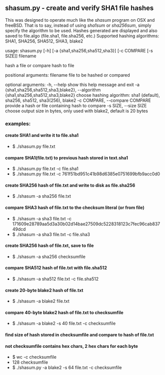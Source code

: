 ## shasum.py - create and verify SHA1 file hashes
This was designed to operate much like the *shasum* program on OSX and freeBSD. 
That is to say, instead of using *sha1sum* or *sha256sum*, simply specify the algorithm to be used.
Hashes generated are displayed and also saved to file.algo (file.sha1, file.sha256, etc.)
Supported hashing algorithms: SHA1, SHA256, SHA512, SHA3, blake2

usage: shasum.py [-h] [-a {sha1,sha256,sha512,sha3}] [-c COMPARE [-s SIZE]] filename

hash a file or compare hash to file

positional arguments:
  filename              file to be hashed or compared

optional arguments:
  -h, --help            show this help message and exit
  -a {sha1,sha256,sha512,sha3,blake2}, --algorithm {sha1,sha256,sha512,sha3,blake2}
                        choose hashing algorithm: sha1 (default), sha256, sha512, sha3(256), blake2
  -c COMPARE, --compare COMPARE
                        provide a hash or file containing hash to compare
  -s SIZE, --size SIZE
						choose output size in bytes, only used with blake2, default is 20 bytes


### examples:

#### create SHA1 and write it to file.sha1
- $ ./shasum.py file.txt

#### compare SHA1(file.txt) to previous hash stored in text.sha1
- $ ./shasum.py file.txt -c file.sha1
- $ ./shasum.py file.txt -c 761f51bd951c41b98d6385e0751699bfb9acc0d0

#### create SHA256 hash of file.txt and write to disk as file.sha256
- $ ./shasum -a sha256 file.txt

#### compare SHA3 hash of file.txt to the checksum literal (or from file)
- $ ./shasum -a sha3 file.txt -c 171609e28789aa5d3a30b02d14bae27509dc5228318123c7fec96cab83749dcd
- $ ./shasum -a sha3 file.txt -c file.sha3

#### create SHA256 hash of file.txt, save to file
- $ ./shasum -a sha256 checksumfile

#### compare SHA512 hash of file.txt with file.sha512
- $ ./shasum -a sha512 file.txt -c file.sha512

#### create 20-byte blake2 hash of file.txt 
- $ ./shasum -a blake2 file.txt 

#### compare 40-byte blake2 hash of file.txt to checksumfile 
- $ ./shasum -a blake2 -s 40 file.txt -c checksumfile

#### find size of hash stored in checksumfile and compare to hash of file.txt
#### not checksumfile contains hex chars, 2 hex chars for each byte
- $ wc -c checksumfile
- 128 checksumfile
- $ ./shasum.py -a blake2 -s 64 file.txt -c checksumfile


